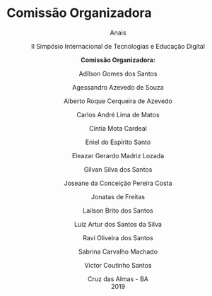 
# **Comissão Organizadora** 

<style>

.card {
  box-shadow: 0 4px 8px 0 rgba(0,0,0,0.2);
  transition: 0.3s;
  width: 40%;
  border-radius: 5px;
}

.card:hover {
  box-shadow: 0 8px 16px 0 rgba(0,0,0,0.2);
}

img {
  border-radius: 5px 5px 0 0;
}

.container {
  padding: 2px 16px;
}

.button {
  border-radius: 4px;
  background-color: #1E90FF;
  border: none;
  color: #FFFFFF;
  text-align: center;
  font-size: 22px;
  padding: 10px;
  width: 120px;
  transition: all 0.5s;
  cursor: pointer;
  margin: 0px;
}

.button span {
  cursor: pointer;
  position: 100%;
  transition: 0.5s;
}

.button span:after {
  content: '\00bb';
  position: 100%;
  opacity: 0;
  top: 0;
  right: 0px;
  transition: 0.5s;
}

.button:hover span {
  padding-right: 0px;
}

.button:hover span:after {
  opacity: 1;
  right: 0;
}


</style>
<center> 

<p>Anais</p>

<p>II Simpósio Internacional de Tecnologias e
Educação Digital</p>

<p><strong>Comissão Organizadora:</strong></p>


<p>Adilson Gomes dos Santos</p>
<p>Agessandro Azevedo de Souza</p>
<p>Alberto Roque Cerqueira de Azevedo</p>
<p>Carlos André Lima de Matos</p>
<p>Cíntia Mota Cardeal</p>
<p>Eniel do Espírito Santo</p>
<p>Eleazar Gerardo Madriz Lozada</p>
<p>Gilvan Silva dos Santos</p>
<p>Joseane da Conceição Pereira Costa</p>
<p>Jonatas de Freitas</p>
<p>Lailson Brito dos Santos</p>
<p>Luiz Artur dos Santos da Silva</p>
<p>Raví Oliveira dos Santos</p>
<p>Sabrina Carvalho Machado</p>
<p>Victor Coutinho Santos</p>


</center> 



<center>Cruz das Almas - BA </center>
<center>2019 </center>

